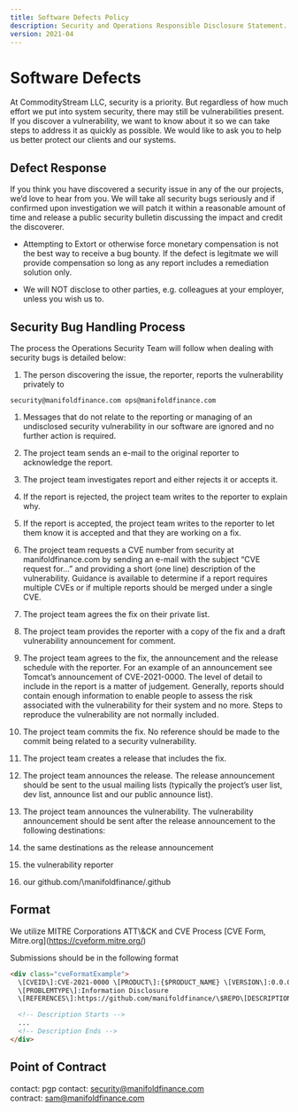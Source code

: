 ```yaml
---
title: Software Defects Policy
description: Security and Operations Responsible Disclosure Statement.
version: 2021-04
---
```


# Software Defects

At CommodityStream LLC, security is a priority. But regardless of how much
effort we put into system security, there may still be vulnerabilities present.
If you discover a vulnerability, we want to know about it so we can take steps
to address it as quickly as possible. We would like to ask you to help us better
protect our clients and our systems.

## Defect Response

If you think you have discovered a security issue in any of the our projects,
we’d love to hear from you. We will take all security bugs seriously and if
confirmed upon investigation we will patch it within a reasonable amount of time
and release a public security bulletin discussing the impact and credit the
discoverer.

<div class="warning">

- Attempting to Extort or otherwise force monetary compensation is not the best
  way to receive a bug bounty. If the defect is legitmate we will provide
  compensation so long as any report includes a remediation solution only.

- We will NOT disclose to other parties, e.g. colleagues at your employer,
  unless you wish us to.

</div>

## Security Bug Handling Process

The process the Operations Security Team will follow when dealing with security
bugs is detailed below:

1.  The person discovering the issue, the reporter, reports the vulnerability
    privately to

`security@manifoldfinance.com ops@manifoldfinance.com`

1.  Messages that do not relate to the reporting or managing of an undisclosed
    security vulnerability in our software are ignored and no further action is
    required.

2.  The project team sends an e-mail to the original reporter to acknowledge the
    report.

3.  The project team investigates report and either rejects it or accepts it.

4.  If the report is rejected, the project team writes to the reporter to
    explain why.

5.  If the report is accepted, the project team writes to the reporter to let
    them know it is accepted and that they are working on a fix.

6.  The project team requests a CVE number from security at manifoldfinance.com
    by sending an e-mail with the subject “CVE request for…” and providing a
    short (one line) description of the vulnerability. Guidance is available to
    determine if a report requires multiple CVEs or if multiple reports should
    be merged under a single CVE.

7.  The project team agrees the fix on their private list.

8.  The project team provides the reporter with a copy of the fix and a draft
    vulnerability announcement for comment.

9.  The project team agrees to the fix, the announcement and the release
    schedule with the reporter. For an example of an announcement see Tomcat’s
    announcement of CVE-2021-0000. The level of detail to include in the report
    is a matter of judgement. Generally, reports should contain enough
    information to enable people to assess the risk associated with the
    vulnerability for their system and no more. Steps to reproduce the
    vulnerability are not normally included.

10. The project team commits the fix. No reference should be made to the commit
    being related to a security vulnerability.

11. The project team creates a release that includes the fix.

12. The project team announces the release. The release announcement should be
    sent to the usual mailing lists (typically the project’s user list, dev
    list, announce list and our public announce list).

13. The project team announces the vulnerability. The vulnerability announcement
    should be sent after the release announcement to the following destinations:

14. the same destinations as the release announcement

15. the vulnerability reporter

16. our github.com/\\manifoldfinance/.github

## Format

We utilize MITRE Corporations ATT\\&CK and CVE Process \[CVE Form,
Mitre.org\](<https://cveform.mitre.org/>)

Submissions should be in the following format

```html
<div class="cveFormatExample">
  \[CVEID\]:CVE-2021-0000 \[PRODUCT\]:{$PRODUCT_NAME} \[VERSION\]:0.0.0
  \[PROBLEMTYPE\]:Information Disclosure
  \[REFERENCES\]:https://github.com/manifoldfinance/\$REPO\[DESCRIPTION\]:

  <!-- Description Starts -->
  ...
  <!-- Description Ends -->
</div>
```

## Point of Contract

contact: pgp contact: <security@manifoldfinance.com> <br> contract:
<sam@manifoldfinance.com>

